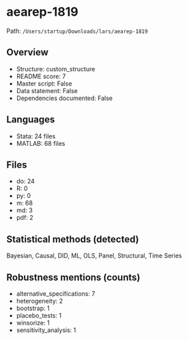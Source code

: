 # aearep-1819

Path: `/Users/startup/Downloads/lars/aearep-1819`

## Overview
- Structure: custom_structure
- README score: 7
- Master script: False
- Data statement: False
- Dependencies documented: False

## Languages
- Stata: 24 files
- MATLAB: 68 files

## Files
- do: 24
- R: 0
- py: 0
- m: 68
- md: 3
- pdf: 2

## Statistical methods (detected)
Bayesian, Causal, DID, ML, OLS, Panel, Structural, Time Series

## Robustness mentions (counts)
- alternative_specifications: 7
- heterogeneity: 2
- bootstrap: 1
- placebo_tests: 1
- winsorize: 1
- sensitivity_analysis: 1